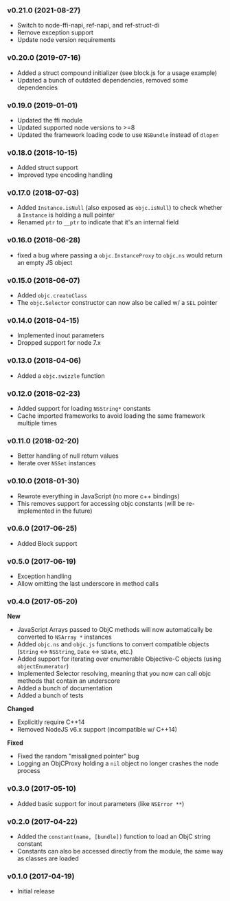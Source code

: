 ### v0.21.0 (2021-08-27)
- Switch to node-ffi-napi, ref-napi, and ref-struct-di
- Remove exception support
- Update node version requirements

### v0.20.0 (2019-07-16)
- Added a struct compound initializer (see block.js for a usage example)
- Updated a bunch of outdated dependencies, removed some dependencies

### v0.19.0 (2019-01-01)
- Updated the ffi module
- Updated supported node versions to >=8
- Updated the framework loading code to use `NSBundle` instead of `dlopen`

### v0.18.0 (2018-10-15)
- Added struct support
- Improved type encoding handling

### v0.17.0 (2018-07-03)
- Added `Instance.isNull` (also exposed as `objc.isNull`) to check whether a `Instance` is holding a null pointer
- Renamed `ptr` to `__ptr` to indicate that it's an internal field

### v0.16.0 (2018-06-28)
- fixed a bug where passing a `objc.InstanceProxy` to `objc.ns` would return an empty JS object

### v0.15.0 (2018-06-07)
- Added `objc.createClass`
- The `objc.Selector` constructor can now also be called w/ a `SEL` pointer

### v0.14.0 (2018-04-15)
- Implemented inout parameters
- Dropped support for node 7.x

### v0.13.0 (2018-04-06)
- Added a `objc.swizzle` function

### v0.12.0 (2018-02-23)
- Added support for loading `NSString*` constants
- Cache imported frameworks to avoid loading the same framework multiple times

### v0.11.0 (2018-02-20)
- Better handling of null return values
- Iterate over `NSSet` instances

### v0.10.0 (2018-01-30)
- Rewrote everything in JavaScript (no more c++ bindings)
- This removes support for accessing objc constants (will be re-implemented in the future)

### v0.6.0 (2017-06-25)
- Added Block support

### v0.5.0 (2017-06-19)
- Exception handling
- Allow omitting the last underscore in method calls

### v0.4.0 (2017-05-20)
**New**
- JavaScript Arrays passed to ObjC methods will now automatically be converted to `NSArray *` instances
- Added `objc.ns` and `objc.js` functions to convert compatible objects (`String` <-> `NSString`, `Date` <-> `SDate`, etc.)
- Added support for iterating over enumerable Objective-C objects (using `objectEnumerator`)
- Implemented Selector resolving, meaning that you now can call objc methods that contain an underscore
- Added a bunch of documentation
- Added a bunch of tests

**Changed**
- Explicitly require C++14
- Removed NodeJS v6.x support (incompatible w/ C++14)

**Fixed**
- Fixed the random "misaligned pointer" bug
- Logging an ObjCProxy holding a `nil` object no longer crashes the node process

### v0.3.0 (2017-05-10)
- Added basic support for inout parameters (like `NSError **`)

### v0.2.0 (2017-04-22)
- Added the `constant(name, [bundle])` function to load an ObjC string constant
- Constants can also be accessed directly from the module, the same way as classes are loaded

### v0.1.0 (2017-04-19)
- Initial release
